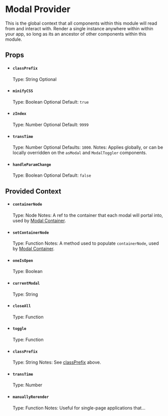 # Modal Provider

This is the global context that all components within this module will read from and interact with. Render a single instance anywhere within within your app, so long as its an ancestor of other components within this module.

## Props

- #### `classPrefix`
  Type: String
  Optional

- #### `minifyCSS`
  Type: Boolean
  Optional
  Default: `true`

- #### `zIndex`
  Type: Number
  Optional
  Default: `9999`

- #### `transTime`
  Type: Number
  Optional
  Defaults: `1000`.
  Notes: Applies globally, or can be locally overridden on the `asModal` and `ModalToggler` components.

- #### `handleParamChange`
  Type: Boolean
  Optional
  Default: `false`

## Provided Context

- #### `containerNode`
  Type: Node
  Notes: A ref to the container that each modal will portal into, used by [Modal Container](../ModalContainer/README.md).

- #### `setContainerNode`
  Type: Function
  Notes: A method used to populate `containerNode`, used by [Modal Container](../ModalContainer/README.md).

- #### `oneIsOpen`
  Type: Boolean

- #### `currentModal`
  Type: String

- #### `closeAll`
  Type: Function

- #### `toggle`
  Type: Function

- #### `classPrefix`
  Type: String
  Notes: See [classPrefix](#class-prefix) above.

- #### `transTime`
  Type: Number

- #### `manuallyRerender`
  Type: Function
  Notes: Useful for single-page applications that...
